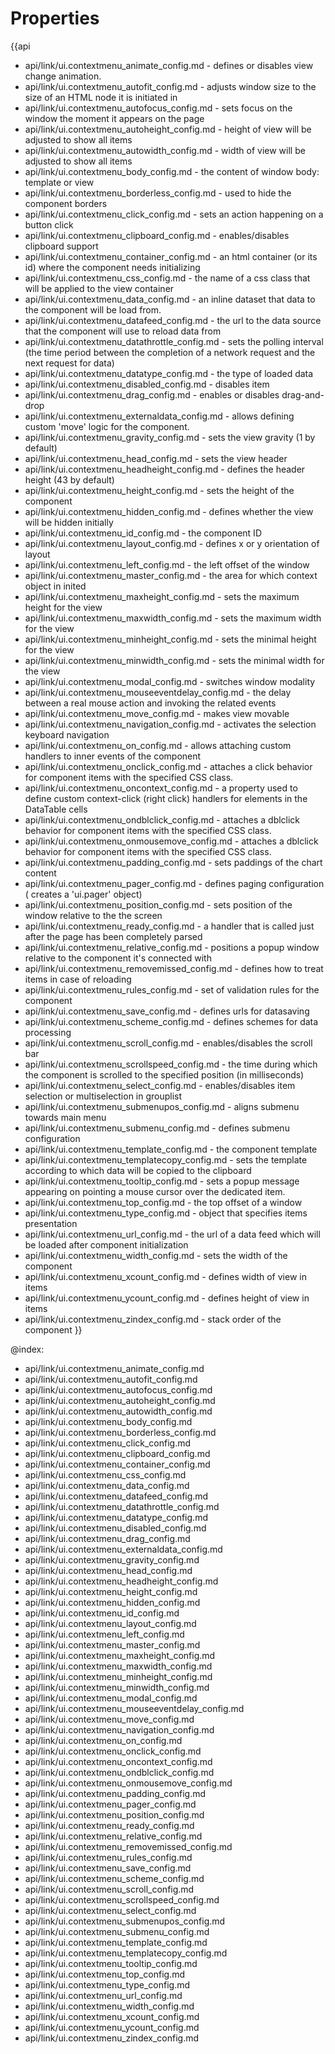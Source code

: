 
Properties
==========

{{api
- api/link/ui.contextmenu_animate_config.md - defines or disables view change animation.
- api/link/ui.contextmenu_autofit_config.md - adjusts window size to the size of an HTML node	it is initiated in
- api/link/ui.contextmenu_autofocus_config.md - sets focus on the window the moment it appears on the page
- api/link/ui.contextmenu_autoheight_config.md - height of view will be adjusted to show all items
- api/link/ui.contextmenu_autowidth_config.md - width of view will be adjusted to show all items
- api/link/ui.contextmenu_body_config.md - the content of window body: template or view
- api/link/ui.contextmenu_borderless_config.md - used to hide the component borders
- api/link/ui.contextmenu_click_config.md - sets an action happening on a button click
- api/link/ui.contextmenu_clipboard_config.md - enables/disables clipboard support
- api/link/ui.contextmenu_container_config.md - an html container (or its id) where the component needs initializing
- api/link/ui.contextmenu_css_config.md - the name of a css class that will be applied to the view container
- api/link/ui.contextmenu_data_config.md - an inline dataset that data to the component will be load from.
- api/link/ui.contextmenu_datafeed_config.md - the url to the data source that the component will use to reload data from
- api/link/ui.contextmenu_datathrottle_config.md - sets the polling interval (the time period between the completion of a network request and the next request for data)
- api/link/ui.contextmenu_datatype_config.md - the type of loaded data
- api/link/ui.contextmenu_disabled_config.md - disables item
- api/link/ui.contextmenu_drag_config.md - enables or disables drag-and-drop
- api/link/ui.contextmenu_externaldata_config.md - allows defining custom 'move' logic for the component.
- api/link/ui.contextmenu_gravity_config.md - sets the view gravity (1 by default)
- api/link/ui.contextmenu_head_config.md - sets the view header
- api/link/ui.contextmenu_headheight_config.md - defines the header height (43 by default)
- api/link/ui.contextmenu_height_config.md - sets the height of the component
- api/link/ui.contextmenu_hidden_config.md - defines whether the view will be hidden initially
- api/link/ui.contextmenu_id_config.md - the component ID
- api/link/ui.contextmenu_layout_config.md - defines x or y orientation of layout
- api/link/ui.contextmenu_left_config.md - the left offset of the window
- api/link/ui.contextmenu_master_config.md - the area for which context object in inited
- api/link/ui.contextmenu_maxheight_config.md - sets the maximum height for the view
- api/link/ui.contextmenu_maxwidth_config.md - sets the maximum width for the view
- api/link/ui.contextmenu_minheight_config.md - sets the minimal height for the view
- api/link/ui.contextmenu_minwidth_config.md - sets the minimal width for the view
- api/link/ui.contextmenu_modal_config.md - switches window modality
- api/link/ui.contextmenu_mouseeventdelay_config.md - the delay between a real mouse action and invoking the related events
- api/link/ui.contextmenu_move_config.md - makes view movable
- api/link/ui.contextmenu_navigation_config.md - activates the selection keyboard navigation
- api/link/ui.contextmenu_on_config.md - allows attaching custom handlers to inner events of the component
- api/link/ui.contextmenu_onclick_config.md - attaches a click behavior for component items with the specified CSS class.
- api/link/ui.contextmenu_oncontext_config.md - a property used to define custom context-click (right click) handlers for elements in the DataTable cells<br>
- api/link/ui.contextmenu_ondblclick_config.md - attaches a dblclick behavior for component items with the specified CSS class.
- api/link/ui.contextmenu_onmousemove_config.md - attaches a dblclick behavior for component items with the specified CSS class.
- api/link/ui.contextmenu_padding_config.md - sets paddings of the chart content
- api/link/ui.contextmenu_pager_config.md - defines paging configuration ( creates a 'ui.pager' object)
- api/link/ui.contextmenu_position_config.md - sets position of the window relative to the the screen
- api/link/ui.contextmenu_ready_config.md - a handler that is called just after the page has been completely parsed
- api/link/ui.contextmenu_relative_config.md - positions a popup window relative to the component it's connected with
- api/link/ui.contextmenu_removemissed_config.md - defines how to treat items in case of reloading
- api/link/ui.contextmenu_rules_config.md - set of validation rules for the component
- api/link/ui.contextmenu_save_config.md - defines urls for datasaving
- api/link/ui.contextmenu_scheme_config.md - defines schemes for data processing
- api/link/ui.contextmenu_scroll_config.md - enables/disables the scroll bar
- api/link/ui.contextmenu_scrollspeed_config.md - the time during which the component is scrolled to the specified position (in milliseconds)
- api/link/ui.contextmenu_select_config.md - enables/disables item selection or multiselection in grouplist
- api/link/ui.contextmenu_submenupos_config.md - aligns submenu towards main menu
- api/link/ui.contextmenu_submenu_config.md - defines submenu configuration
- api/link/ui.contextmenu_template_config.md - the component template
- api/link/ui.contextmenu_templatecopy_config.md - sets the template according to which data will be copied to the clipboard
- api/link/ui.contextmenu_tooltip_config.md - sets a popup message appearing on pointing a mouse cursor over the dedicated item.
- api/link/ui.contextmenu_top_config.md - the top offset of a window
- api/link/ui.contextmenu_type_config.md - object that specifies items presentation
- api/link/ui.contextmenu_url_config.md - the url of a data feed which will be loaded after component initialization
- api/link/ui.contextmenu_width_config.md - sets the width of the component
- api/link/ui.contextmenu_xcount_config.md - defines width of view in items
- api/link/ui.contextmenu_ycount_config.md - defines height of view in items
- api/link/ui.contextmenu_zindex_config.md - stack order of the component
}}

@index:
- api/link/ui.contextmenu_animate_config.md
- api/link/ui.contextmenu_autofit_config.md
- api/link/ui.contextmenu_autofocus_config.md
- api/link/ui.contextmenu_autoheight_config.md
- api/link/ui.contextmenu_autowidth_config.md
- api/link/ui.contextmenu_body_config.md
- api/link/ui.contextmenu_borderless_config.md
- api/link/ui.contextmenu_click_config.md
- api/link/ui.contextmenu_clipboard_config.md
- api/link/ui.contextmenu_container_config.md
- api/link/ui.contextmenu_css_config.md
- api/link/ui.contextmenu_data_config.md
- api/link/ui.contextmenu_datafeed_config.md
- api/link/ui.contextmenu_datathrottle_config.md
- api/link/ui.contextmenu_datatype_config.md
- api/link/ui.contextmenu_disabled_config.md
- api/link/ui.contextmenu_drag_config.md
- api/link/ui.contextmenu_externaldata_config.md
- api/link/ui.contextmenu_gravity_config.md
- api/link/ui.contextmenu_head_config.md
- api/link/ui.contextmenu_headheight_config.md
- api/link/ui.contextmenu_height_config.md
- api/link/ui.contextmenu_hidden_config.md
- api/link/ui.contextmenu_id_config.md
- api/link/ui.contextmenu_layout_config.md
- api/link/ui.contextmenu_left_config.md
- api/link/ui.contextmenu_master_config.md
- api/link/ui.contextmenu_maxheight_config.md
- api/link/ui.contextmenu_maxwidth_config.md
- api/link/ui.contextmenu_minheight_config.md
- api/link/ui.contextmenu_minwidth_config.md
- api/link/ui.contextmenu_modal_config.md
- api/link/ui.contextmenu_mouseeventdelay_config.md
- api/link/ui.contextmenu_move_config.md
- api/link/ui.contextmenu_navigation_config.md
- api/link/ui.contextmenu_on_config.md
- api/link/ui.contextmenu_onclick_config.md
- api/link/ui.contextmenu_oncontext_config.md
- api/link/ui.contextmenu_ondblclick_config.md
- api/link/ui.contextmenu_onmousemove_config.md
- api/link/ui.contextmenu_padding_config.md
- api/link/ui.contextmenu_pager_config.md
- api/link/ui.contextmenu_position_config.md
- api/link/ui.contextmenu_ready_config.md
- api/link/ui.contextmenu_relative_config.md
- api/link/ui.contextmenu_removemissed_config.md
- api/link/ui.contextmenu_rules_config.md
- api/link/ui.contextmenu_save_config.md
- api/link/ui.contextmenu_scheme_config.md
- api/link/ui.contextmenu_scroll_config.md
- api/link/ui.contextmenu_scrollspeed_config.md
- api/link/ui.contextmenu_select_config.md
- api/link/ui.contextmenu_submenupos_config.md
- api/link/ui.contextmenu_submenu_config.md
- api/link/ui.contextmenu_template_config.md
- api/link/ui.contextmenu_templatecopy_config.md
- api/link/ui.contextmenu_tooltip_config.md
- api/link/ui.contextmenu_top_config.md
- api/link/ui.contextmenu_type_config.md
- api/link/ui.contextmenu_url_config.md
- api/link/ui.contextmenu_width_config.md
- api/link/ui.contextmenu_xcount_config.md
- api/link/ui.contextmenu_ycount_config.md
- api/link/ui.contextmenu_zindex_config.md

